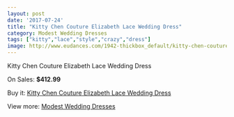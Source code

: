 ```yaml
---
layout: post
date: '2017-07-24'
title: "Kitty Chen Couture Elizabeth Lace Wedding Dress"
category: Modest Wedding Dresses
tags: ["kitty","lace","style","crazy","dress"]
image: http://www.eudances.com/1942-thickbox_default/kitty-chen-couture-elizabeth-lace-wedding-dress.jpg
---
```

Kitty Chen Couture Elizabeth Lace Wedding Dress

On Sales: **$412.99**
<a href="https://www.eudances.com/en/modest-wedding-dresses/662-kitty-chen-couture-elizabeth-lace-wedding-dress.html"><amp-img layout="responsive" width="600" height="600" src="//www.eudances.com/1942-thickbox_default/kitty-chen-couture-elizabeth-lace-wedding-dress.jpg" alt="Kitty Chen Couture Elizabeth Lace Wedding Dress 0" /></a>
<a href="https://www.eudances.com/en/modest-wedding-dresses/662-kitty-chen-couture-elizabeth-lace-wedding-dress.html"><amp-img layout="responsive" width="600" height="600" src="//www.eudances.com/1943-thickbox_default/kitty-chen-couture-elizabeth-lace-wedding-dress.jpg" alt="Kitty Chen Couture Elizabeth Lace Wedding Dress 1" /></a>

Buy it: [Kitty Chen Couture Elizabeth Lace Wedding Dress](https://www.eudances.com/en/modest-wedding-dresses/662-kitty-chen-couture-elizabeth-lace-wedding-dress.html "Kitty Chen Couture Elizabeth Lace Wedding Dress")

View more: [Modest Wedding Dresses](https://www.eudances.com/en/8-modest-wedding-dresses "Modest Wedding Dresses")